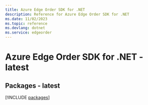 ```yaml
---
title: Azure Edge Order SDK for .NET
description: Reference for Azure Edge Order SDK for .NET
ms.date: 11/02/2023
ms.topic: reference
ms.devlang: dotnet
ms.service: edgeorder
---
```

# Azure Edge Order SDK for .NET - latest
## Packages - latest
[!INCLUDE [packages](edge-order-index.md)]